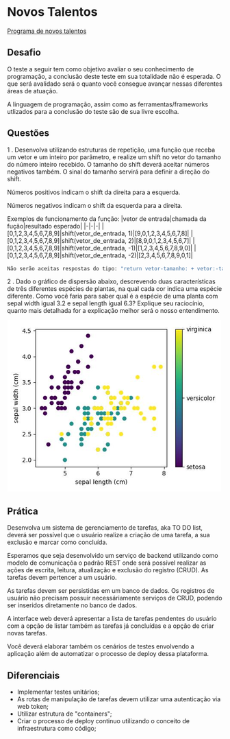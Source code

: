 # Novos Talentos

[Programa de novos talentos](https://novostalentosjuntoseguros.gupy.io/)

## Desafio

O teste a seguir tem como objetivo avaliar o seu conhecimento de programação, a conclusão deste teste em sua totalidade não é esperada. O que será avalidado será o quanto você consegue avançar nessas diferentes áreas de atuação.

A linguagem de programação, assim como as ferramentas/frameworks utlizados para a conclusão do teste são de sua livre escolha.

## Questões

1 . Desenvolva utilizando estruturas de repetição, uma função que receba um vetor e um inteiro por parâmetro, e realize um shift no vetor do tamanho do número inteiro recebido.
O tamanho do shift deverá aceitar números negativos também. O sinal do tamanho servirá para definir a direção do shift.

Números positivos indicam o shift da direita para a esquerda.

Números negativos indicam o shift da esquerda para a direita.

Exemplos de funcionamento da função:
|vetor de entrada|chamada da fução|resultado esperado|
|-|-|-|
|[0,1,2,3,4,5,6,7,8,9]|shift(vetor_de_entrada, 1)|[9,0,1,2,3,4,5,6,7,8]|
|[0,1,2,3,4,5,6,7,8,9]|shift(vetor_de_entrada, 2)|[8,9,0,1,2,3,4,5,6,7]|
|[0,1,2,3,4,5,6,7,8,9]|shift(vetor_de_entrada, -1)|[1,2,3,4,5,6,7,8,9,0]|
|[0,1,2,3,4,5,6,7,8,9]|shift(vetor_de_entrada, -2)|[2,3,4,5,6,7,8,9,0,1]|


```bash
Não serão aceitas respostas do tipo: "return vetor-tamanho: + vetor:-tamanho".
```

2 . Dado o gráfico de dispersão abaixo, descrevendo duas características de três diferentes espécies de plantas, na qual cada cor indica uma espécie diferente. Como você faria para saber qual é a espécie de uma planta com sepal width igual 3.2 e sepal length igual 6.3? Explique seu raciocínio, quanto mais detalhada for a explicação melhor será o nosso entendimento.

![grafico-dispersao](./images/grafico.png)

## Prática

Desenvolva um sistema de gerenciamento de tarefas, aka TO DO list, deverá ser possível que o usuário realize a criação de uma tarefa, a sua exclusão e marcar como concluída.

Esperamos que seja desenvolvido um serviço de backend utilizando como modelo de comunicaçõa o padrão REST onde será possível realizar as ações de escrita, leitura, atualização e exclusão do registro (CRUD). As tarefas devem pertencer a um usuário.

As tarefas devem ser persistidas em um banco de dados. Os registros de usuário não precisam possuir necessáriamente serviços de CRUD, podendo ser inseridos diretamente no banco de dados.

A interface web deverá apresentar a lista de tarefas pendentes do usuário com a opção de listar também as tarefas já concluídas e a opção de criar novas tarefas.

Você deverá elaborar também os cenários de testes envolvendo a aplicação além de automatizar o processo de deploy dessa plataforma.

## Diferenciais

- Implementar testes unitários;
- As rotas de manipulação de tarefas devem utilizar uma autenticação via web token;
- Utilizar estrutura de "containers";
- Criar o processo de deploy continuo utilizando o conceito de infraestrutura como código;
